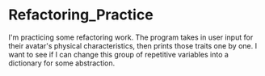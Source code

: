 # Refactoring_Practice
I'm practicing some refactoring work. The program takes in user input for their avatar's physical characteristics, then prints those traits one by one. I want to see if I can change this group of repetitive variables into a dictionary for some abstraction.
